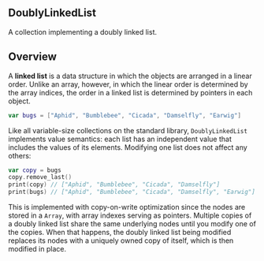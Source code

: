 ## DoublyLinkedList

A collection implementing a doubly linked list.

## Overview

A **linked list** is a data structure in which the objects are arranged in a linear order. Unlike an array, however, in which the linear order is determined by the array indices, the order in a linked list is determined by pointers in each object.

```swift
var bugs = ["Aphid", "Bumblebee", "Cicada", "Damselfly", "Earwig"]
```

Like all variable-size collections on the standard library, `DoublyLinkedList` implements value semantics: each list has an independent value that includes the values of its elements. Modifying one list does not affect any others:

```swift
var copy = bugs
copy.remove_last()
print(copy) // ["Aphid", "Bumblebee", "Cicada", "Damselfly"]
print(bugs) // ["Aphid", "Bumblebee", "Cicada", "Damselfly", "Earwig"]  
```

This is implemented with copy-on-write optimization since the nodes are stored in a `Array`, with array indexes serving as pointers. Multiple copies of a doubly linked list share the same underlying nodes until you modify one of the copies. When that happens, the doubly linked list being modified replaces its nodes with a uniquely owned copy of itself, which is then modified in place.
